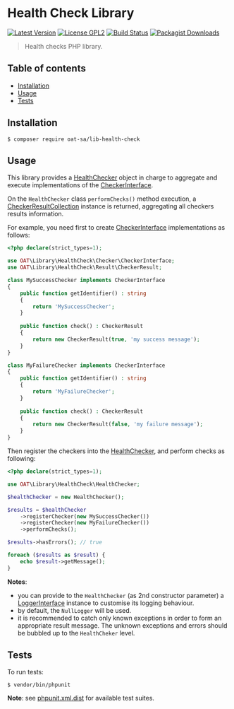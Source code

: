 # Health Check Library

[![Latest Version](https://img.shields.io/github/tag/oat-sa/lib-health-check.svg?style=flat&label=release)](https://github.com/oat-sa/lib-health-check/tags)
[![License GPL2](http://img.shields.io/badge/licence-GPL%202.0-blue.svg)](http://www.gnu.org/licenses/gpl-2.0.html)
[![Build Status](https://travis-ci.org/oat-sa/lib-health-check.svg?branch=master)](https://travis-ci.org/oat-sa/lib-health-check)
[![Packagist Downloads](http://img.shields.io/packagist/dt/oat-sa/lib-health-check.svg)](https://packagist.org/packages/oat-sa/lib-health-check)

> Health checks PHP library.

## Table of contents
- [Installation](#installation)
- [Usage](#usage)
- [Tests](#tests)

## Installation

```console
$ composer require oat-sa/lib-health-check
```

## Usage

This library provides a [HealthChecker](src/HealthChecker.php) object in charge to aggregate and execute implementations of the [CheckerInterface](src/Checker/CheckerInterface.php).

On the `HealthChecker` class `performChecks()` method execution, a [CheckerResultCollection](src/Result/CheckerResultCollection.php) instance is returned, aggregating all checkers results information.

For example, you need first to create [CheckerInterface](src/Checker/CheckerInterface.php) implementations as follows:

```php
<?php declare(strict_types=1);

use OAT\Library\HealthCheck\Checker\CheckerInterface;
use OAT\Library\HealthCheck\Result\CheckerResult;

class MySuccessChecker implements CheckerInterface
{
    public function getIdentifier() : string
    {
        return 'MySuccessChecker';
    }
    
    public function check() : CheckerResult
    {
        return new CheckerResult(true, 'my success message');
    }
}

class MyFailureChecker implements CheckerInterface
{
    public function getIdentifier() : string
    {
        return 'MyFailureChecker';
    }
    
    public function check() : CheckerResult
    {
        return new CheckerResult(false, 'my failure message');
    }
}
```

Then register the checkers into the [HealthChecker](src/HealthChecker.php), and perform checks as following:

```php
<?php declare(strict_types=1);

use OAT\Library\HealthCheck\HealthChecker;

$healthChecker = new HealthChecker();

$results = $healthChecker
    ->registerChecker(new MySuccessChecker())
    ->registerChecker(new MyFailureChecker())
    ->performChecks();

$results->hasErrors(); // true

foreach ($results as $result) {
    echo $result->getMessage();
}
```

**Notes**:
- you can provide to the `HealthChecker` (as 2nd constructor parameter) a [LoggerInterface](https://www.php-fig.org/psr/psr-3/#3-psrlogloggerinterface) instance to customise its logging behaviour.
- by default, the `NullLogger` will be used.
- it is recommended to catch only known exceptions in order to form an appropriate result message. The unknown exceptions and errors should be bubbled up to the `HealthCheker` level.

## Tests

To run tests:
```console
$ vendor/bin/phpunit
```
**Note**: see [phpunit.xml.dist](phpunit.xml.dist) for available test suites.
